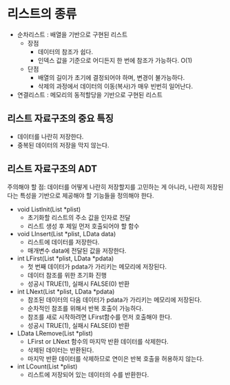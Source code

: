 # 리스트의 종류
- 순차리스트 : 배열을 기반으로 구현된 리스트
    - 장점
        - 데이터의 참조가 쉽다.
        - 인덱스 값을 기준으로 어디든지 한 번에 참조가 가능하다. O(1)
    - 단점
        - 배열의 길이가 초기에 결정되어야 하며, 변경이 불가능하다.
        - 삭제의 과정에서 데이터의 이동(복사)가 매우 빈번히 일어난다.
- 연결리스트 : 메모리의 동적할당을 기반으로 구현된 리스트

## 리스트 자료구조의 중요 특징
- 데이터를 나란히 저장한다.
- 중복된 데이터의 저장을 막지 않는다.

## 리스트 자료구조의 ADT
주의해야 할 점: 데이터를 어떻게 나란히 저장할지를 고민하는 게 아니라, 나란히 저장된다는 특성을 기반으로 제공해야 할 기능들을 정의해야 한다.

- void ListInit(List *plist)
    - 초기화할 리스트의 주소 값을 인자로 전달
    - 리스트 생성 후 제일 먼저 호출되어야 할 함수
- void LInsert(List *plist, LData data)
    - 리스트에 데이터를 저장한다.
    - 매개변수 data에 전달된 값을 저장한다.
- int LFirst(List *plist, LData *pdata)
    - 첫 번째 데이터가 pdata가 가리키는 메모리에 저장된다.
    - 데이터 참조를 위한 초기화 진행
    - 성공시 TRUE(1), 실패시 FALSE(0) 반환
- int LNext(List *plist, LData *pdata)
    - 참조된 데이터의 다음 데이터가 pdata가 가리키는 메모리에 저장된다.
    - 순차적인 참조를 위해서 반복 호출이 가능하다.
    - 참조를 새로 시작하려면 LFirst함수를 먼저 호출해야 한다.
    - 성공시 TRUE(1), 실패시 FALSE(0) 반환
- LData LRemove(List *plist)
    - LFirst or LNext 함수의 마지막 반환 데이터를 삭제한다.
    - 삭제된 데이터는 반환된다.
    - 마지막 반환 데이터를 삭제하므로 연이은 반복 호출을 허용하지 않는다.
- int LCount(List *plist)
    - 리스트에 저장되어 있는 데이터의 수를 반환한다.

    